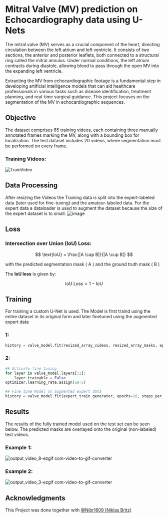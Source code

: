 # Mitral Valve (MV) prediction on Echocardiography data using U-Nets

The mitral valve (MV) serves as a crucial component of the heart, directing circulation between the left atrium and left ventricle. It consists of two sections, the anterior and posterior leaflets, both connected to a structural ring called the mitral annulus. Under normal conditions, the left atrium contracts during diastole, allowing blood to pass through the open MV into the expanding left ventricle.

Extracting the MV from echocardiographic footage is a fundamental step in developing artificial intelligence models that can aid healthcare professionals in various tasks such as disease identification, treatment planning, and real-time surgical guidance. This project focuses on the segmentation of the MV in echocardiographic sequences.

## Objective
The dataset comprises 65 training videos, each containing three manually annotated frames marking the MV, along with a bounding box for localization. The test dataset includes 20 videos, where segmentation must be performed on every frame.

### Training Videos:
![TrainVideo](https://github.com/user-attachments/assets/11f9d5fc-f0c7-40a6-8104-8d100eb35c5b)

## Data Processing
After resizing the Videos the Training data is split into the expert-labeled data (later used for fine-tuning) and the amateur-labeled data. For the expert data a dataloader is used to augment the dataset because the size of the expert dataset is to small.
![image](https://github.com/user-attachments/assets/c5650d95-3c22-4136-92d8-f94c970a143f)

## Loss

### Intersection over Union (IoU) Loss:

$$
\text{IoU} = \frac{|A \cap B|}{|A \cup B|}
$$

with the predicted segmentation mask \( A \) and the ground truth mask \( B \)

The **IoU loss** is given by:

$$
\text{IoU Loss} = 1 - \text{IoU}
$$

## Training

For training a custom U-Net is used. The Model is first traind using the entire dataset in its original form and later finetuned using the augmented expert data
### 1:
```python
history = valve_model.fit(resized_array_videos, resized_array_masks, epochs=20, steps_per_epoch=80, validation_split=0.1)
```
### 2:
```python
## Activate fine tuning
for layer in valve_model.layers[:2]:
    layer.trainable = False
optimizer.learning_rate.assign(1e-5)

## Fine tune Model on augmented expert data
history = valve_model.fit(expert_train_generator, epochs=10, steps_per_epoch=80)
```

## Results

The results of the fully trained model used on the test set can be seen below. The predicted masks are overlayed onto the original (non-labeled) test videos.
### Example 1:
![output_video_8-ezgif com-video-to-gif-converter](https://github.com/user-attachments/assets/bf9520a5-ff04-433c-9dcc-223357b331e2)
### Example 2:
![output_video_3-ezgif com-video-to-gif-converter](https://github.com/user-attachments/assets/f4cc9678-d103-4f6b-8e21-5ea788d0dc2d)

## Acknowledgments
This Project was done together with [@Nibr1609 (Niklas Britz)](https://github.com/nibr1609)
